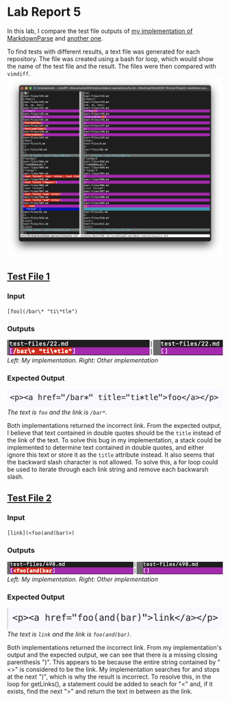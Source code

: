 # Lab Report 5

In this lab, I compare the test file outputs of [my implementation of MarkdownParse](https://github.com/brendan887/markdown-parser) and [another one](https://github.com/nidhidhamnani/markdown-parser).

To find tests with different results, a text file was generated for each repository. The file was created using a bash for loop, which would show the name of the test file and the result. The files were then compared with `vimdiff`.
![Comparison](screenshots/lab5-1.png)

## [Test File 1](https://github.com/nidhidhamnani/markdown-parser/blob/main/test-files/22.md)

### Input
`[foo](/bar\* "ti\*tle")`

### Outputs
![22.md](screenshots/lab5-2.png)
_Left: My implementation. Right: Other implementation_

### Expected Output
![Desired22](screenshots/lab5-3.png)
_The text is `foo` and the link is `/bar*`._

Both implementations returned the incorrect link. From the expected output, I believe that text contained in double quotes should be the `title` instead of the link of the text. To solve this bug in my implementation, a stack could be implemented to determine text contained in double quotes, and either ignore this text or store it as the `title` attribute instead. It also seems that the backward slash character is not allowed. To solve this, a for loop could be used to iterate through each link string and remove each backwarsh slash.


## [Test File 2](https://github.com/nidhidhamnani/markdown-parser/blob/main/test-files/498.md)

### Input
`[link](<foo(and(bar)>)`

### Outputs
![498.md](screenshots/lab5-4.png)
_Left: My implementation. Right: Other implementation_

### Expected Output
![Desired498](screenshots/lab5-6.png)
_The text is `link` and the link is `foo(and(bar)`._

Both implementations returned the incorrect link. From my implementation's output and the expected output, we can see that there is a missing closing parenthesis ")". This appears to be because the entire string contained by "<>" is considered to be the link. My implementation searches for and stops at the next ")", which is why the result is incorrect. To resolve this, in the loop for getLinks(), a statement could be added to seach for "<" and, if it exists, find the next ">" and return the text in between as the link.